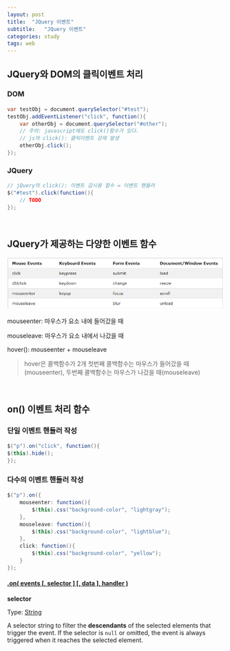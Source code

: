 ```yaml
---
layout: post
title:  "JQuery 이벤트"
subtitle:   "JQuery 이벤트"
categories: study
tags: web
---
```


## JQuery와 DOM의 클릭이벤트 처리

### DOM
```java
var testObj = document.querySelector("#test");
testObj.addEventListener("click", function(){
	var otherObj = document.querySelector("#other");
	// 주의: javascript에도 click()함수가 있다.
	// js의 click(): 클릭이벤트 강제 발생
	otherObj.click();
});
```

### JQuery
```java
// jQuery의 click(): 이벤트 감시용 함수 = 이벤트 핸들러
$("#test").click(function(){
	// TODO
});
```
<br/>

## JQuery가 제공하는 다양한 이벤트 함수

![jQuery event](https://github.com/ette9844/writing_md/blob/master/imgs/jquery_event.PNG?raw=true)

mouseenter: 마우스가 요소 내에 들어갔을 때

mouseleave: 마우스가 요소 내에서 나갔을 때

hover(): mouseenter + mouseleave
>hover은 콜백함수가 2개
>첫번째 콜백함수는 마우스가 들어갔을 때(mouseenter), 
>두번째 콜백함수는 마우스가 나갔을 때(mouseleave)


<br/>

## on() 이벤트 처리 함수

### 단일 이벤트 핸들러 작성
```java
$("p").on("click", function(){  
$(this).hide();  
});
```
### 다수의 이벤트 핸들러 작성
```java
$("p").on({  
	mouseenter: function(){  
		$(this).css("background-color", "lightgray");  
	},  
	mouseleave: function(){  
		$(this).css("background-color", "lightblue");  
	},  
	click: function(){  
		$(this).css("background-color", "yellow");  
	}  
});
```

#### [.on( events [, selector ] [, data ], handler )](https://api.jquery.com/on/#on-events-selector-data-handler)

**selector**

Type:  [String](http://api.jquery.com/Types/#String)

A selector string to filter the **descendants** of the selected elements that trigger the event. If the selector is  `null`  or omitted, the event is always triggered when it reaches the selected element.


<!--stackedit_data:
eyJoaXN0b3J5IjpbMTgzNzIxNjI3OSwtMTMzNDc2NTkzLC02OT
UxODQzMzddfQ==
-->